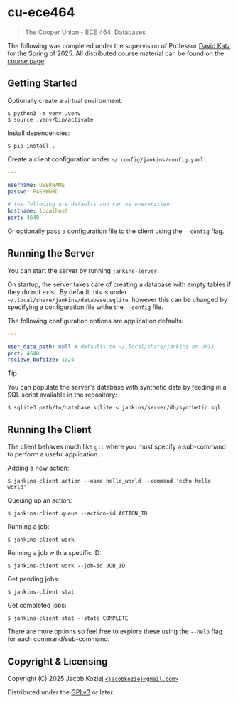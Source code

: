 # cu-ece464

> The Cooper Union - ECE 464: Databases

The following was completed under the supervision of Professor
[David Katz] for the Spring of 2025. All distributed course material can
be found on the [course page].

## Getting Started

Optionally create a virtual environment:

```
$ python3 -m venv .venv
$ source .venv/bin/activate
```

Install dependencies:

```
$ pip install .
```

Create a client configuration under `~/.config/jankins/config.yaml`:

```yaml
---

username: USERNAME
passwd: PASSWORD

# the following are defaults and can be overwritten:
hostname: localhost
port: 4640
```

Or optionally pass a configuration file to the client using the
`--config` flag.

## Running the Server

You can start the server by running `jankins-server`.

On startup, the server takes care of creating a database with empty
tables if they do not exist. By default this is under
`~/.local/share/jankins/database.sqlite`, however this can be changed by
specifying a configuration file withe the `--config` file.

The following configuration options are application defaults:

```yaml
---

user_data_path: null # defaults to ~/.local/share/jankins on UNIX
port: 4640
recieve_bufsize: 1024
```

> [!TIP]
>
> You can populate the server's database with synthetic data by feeding
> in a SQL script available in the repository:
>
> ```
> $ sqlite3 path/to/database.sqlite < jankins/server/db/synthetic.sql
> ```

## Running the Client

The client behaves much like `git` where you must specify a sub-command
to perform a useful application.

Adding a new action:

```
$ jankins-client action --name hello_world --command 'echo hello world'
```

Queuing up an action:

```
$ jankins-client queue --action-id ACTION_ID
```

Running a job:

```
$ jankins-client work
```

Running a job with a specific ID:

```
$ jankins-client work --job-id JOB_ID
```

Get pending jobs:

```
$ jankins-client stat
```

Get completed jobs:

```
$ jankins-client stat --state COMPLETE
```

There are more options so feel free to explore these using the `--help`
flag for each command/sub-command.

## Copyright & Licensing

Copyright (C) 2025 Jacob Koziej [`<jacobkoziej@gmail.com>`]

Distributed under the [GPLv3] or later.

[course page]: https://github.com/eugsokolov/ece464-databases
[david katz]: https://github.com/katzdave
[gplv3]: LICENSE.md
[`<jacobkoziej@gmail.com>`]: mailto:jacobkoziej@gmail.com
